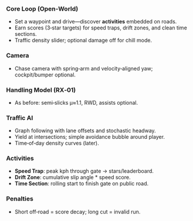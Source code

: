 ### Core Loop (Open‑World)

- Set a waypoint and drive—discover **activities** embedded on roads.
- Earn scores (3‑star targets) for speed traps, drift zones, and clean time sections.
- Traffic density slider; optional damage off for chill mode.

### Camera

- Chase camera with spring‑arm and velocity‑aligned yaw; cockpit/bumper optional.

### Handling Model (RX‑01)

- As before: semi‑slicks μ≈1.1, RWD, assists optional.

### Traffic AI

- Graph following with lane offsets and stochastic headway.
- Yield at intersections; simple avoidance bubble around player.
- Time‑of‑day density curves (later).

### Activities

- **Speed Trap**: peak kph through gate → stars/leaderboard.
- **Drift Zone**: cumulative slip angle \* speed score.
- **Time Section**: rolling start to finish gate on public road.

### Penalties

- Short off‑road = score decay; long cut = invalid run.
